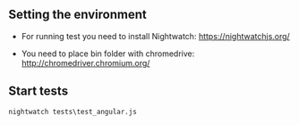 ## Setting the environment

* For running test you need to install Nightwatch: https://nightwatchjs.org/

* You need to place bin folder with chromedrive: http://chromedriver.chromium.org/


## Start tests

`nightwatch tests\test_angular.js`
